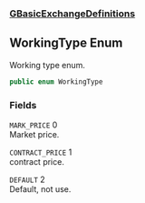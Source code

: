 ### [GBasicExchangeDefinitions](./GBasicExchangeDefinitions.md 'GBasicExchangeDefinitions')
## WorkingType Enum
Working type enum.  
```csharp
public enum WorkingType
```
### Fields
<a name='GBasicExchangeDefinitions-WorkingType-MARK_PRICE'></a>
`MARK_PRICE` 0  
Market price.  
  
<a name='GBasicExchangeDefinitions-WorkingType-CONTRACT_PRICE'></a>
`CONTRACT_PRICE` 1  
contract price.  
  
<a name='GBasicExchangeDefinitions-WorkingType-DEFAULT'></a>
`DEFAULT` 2  
Default, not use.  
  
